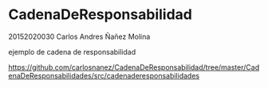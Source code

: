 # CadenaDeResponsabilidad

20152020030     Carlos Andres Ñañez Molina 

ejemplo de cadena de responsabilidad

https://github.com/carlosnanez/CadenaDeResponsabilidad/tree/master/CadenaDeResponsabilidades/src/cadenaderesponsabilidades
